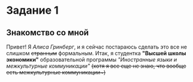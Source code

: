 # Задание 1
## Знакомство со мной
Привет! Я _Алиса Гринберг_, и я сейчас постараюсь сделать это все не слишком ~~странным~~ формальным.
Итак, я студентка **"Высшей школы экономики"** образовательной программы *"Иностранные языки и межкультурные коммуникации"* ~~(хотя я все еще не знаю, что вообще есть межкультурные коммуникации~)~~
